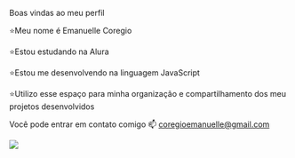 Boas vindas ao meu perfil 


⭐Meu nome é Emanuelle Coregio

⭐Estou estudando na Alura

⭐Estou me desenvolvendo na linguagem JavaScript

⭐Utilizo esse espaço para minha organização e compartilhamento dos meu projetos desenvolvidos

Você pode entrar em contato comigo 📫
coregioemanuelle@gmail.com 

![](https://media1.tenor.com/m/vUZc_0vjpA0AAAAC/fabulous-sassy.gif)

